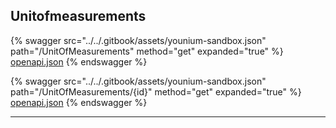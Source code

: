 ## Unitofmeasurements




{% swagger src="../../.gitbook/assets/younium-sandbox.json" path="/UnitOfMeasurements" method="get" expanded="true" %}
[openapi.json](./docs-sandbox/.gitbook/assets/younium-sandbox.json)
{% endswagger %}

{% swagger src="../../.gitbook/assets/younium-sandbox.json" path="/UnitOfMeasurements/{id}" method="get" expanded="true" %}
[openapi.json](./docs-sandbox/.gitbook/assets/younium-sandbox.json)
{% endswagger %}


---


